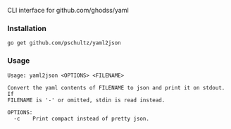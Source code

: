 CLI interface for github.com/ghodss/yaml

### Installation

    go get github.com/pschultz/yaml2json

### Usage

    Usage: yaml2json <OPTIONS> <FILENAME>

    Convert the yaml contents of FILENAME to json and print it on stdout. If
    FILENAME is '-' or omitted, stdin is read instead.

    OPTIONS:
      -c    Print compact instead of pretty json.
